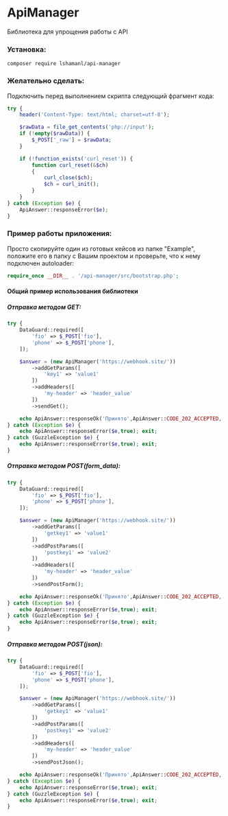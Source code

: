 # ApiManager
Библиотека для упрощения работы с API

### Установка:
```
composer require lshamanl/api-manager
```
   
### Желательно сделать:
Подключить перед выполнением скрипта следующий фрагмент кода:
```php
try {
    header('Content-Type: text/html; charset=utf-8');

    $rawData = file_get_contents('php://input');
    if (!empty($rawData)) {
        $_POST['_raw'] = $rawData;
    }

    if (!function_exists('curl_reset')) {
        function curl_reset(&$ch)
        {
            curl_close($ch);
            $ch = curl_init();
        }
    }
} catch (Exception $e) {
    ApiAnswer::responseError($e);
}
```
   
### Пример работы приложения:
Просто скопируйте один из готовых кейсов из папке "Example", положите его в папку с Вашим проектом и проверьте, что к нему подключен autoloader:

```php
require_once __DIR__ . '/api-manager/src/bootstrap.php';
```

#### Общий пример использования библиотеки

##### Отправка методом GET:
```php
try {
    DataGuard::required([
        'fio' => $_POST['fio'],
        'phone' => $_POST['phone'],
    ]);

    $answer = (new ApiManager('https://webhook.site/'))
        ->addGetParams([
            'key1' => 'value1'
        ])
        ->addHeaders([
            'my-header' => 'header_value'
        ])
        ->sendGet();

    echo ApiAnswer::responseOk('Принято',ApiAnswer::CODE_202_ACCEPTED, true); exit;
} catch (Exception $e) {
    echo ApiAnswer::responseError($e,true); exit;
} catch (GuzzleException $e) {
    echo ApiAnswer::responseError($e,true); exit;
}
```

##### Отправка методом POST(form_data):
```php
try {
    DataGuard::required([
        'fio' => $_POST['fio'],
        'phone' => $_POST['phone'],
    ]);

    $answer = (new ApiManager('https://webhook.site/'))
        ->addGetParams([
            'getkey1' => 'value1'
        ])
        ->addPostParams([
            'postkey1' => 'value2'
        ])
        ->addHeaders([
            'my-header' => 'header_value'
        ])
        ->sendPostForm();

    echo ApiAnswer::responseOk('Принято',ApiAnswer::CODE_202_ACCEPTED, true); exit;
} catch (Exception $e) {
    echo ApiAnswer::responseError($e,true); exit;
} catch (GuzzleException $e) {
    echo ApiAnswer::responseError($e,true); exit;
}
```

##### Отправка методом POST(json):
```php
try {
    DataGuard::required([
        'fio' => $_POST['fio'],
        'phone' => $_POST['phone'],
    ]);

    $answer = (new ApiManager('https://webhook.site/'))
        ->addGetParams([
            'getkey1' => 'value1'
        ])
        ->addPostParams([
            'postkey1' => 'value2'
        ])
        ->addHeaders([
            'my-header' => 'header_value'
        ])
        ->sendPostJson();

    echo ApiAnswer::responseOk('Принято',ApiAnswer::CODE_202_ACCEPTED, true); exit;
} catch (Exception $e) {
    echo ApiAnswer::responseError($e,true); exit;
} catch (GuzzleException $e) {
    echo ApiAnswer::responseError($e,true); exit;
}
```
